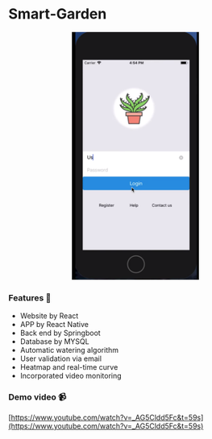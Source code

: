 # Smart-Garden

<div align="center"><img src="./pic.png" width="50%"/></div>


### Features 🤩

- Website by React
- APP by React Native
- Back end by Springboot
- Database by MYSQL
- Automatic watering algorithm
- User validation via email
- Heatmap and real-time curve
- Incorporated video monitoring 

### Demo video 📹

[https://www.youtube.com/watch?v=_AG5Cldd5Fc&t=59s](https://www.youtube.com/watch?v=_AG5Cldd5Fc&t=59s)
